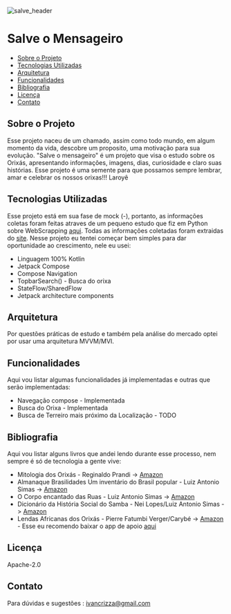 ![salve_header](https://github.com/ivancrizza/Salve-o-Mensageiro/assets/48035639/66607249-8ec3-473f-af59-ffa10d8f2d00)

# Salve o Mensageiro
- [Sobre o Projeto](#sobre-o-projeto)
- [Tecnologias Utilizadas](#tecnologias-utilizadas)
- [Arquitetura](#arquitetura)
- [Funcionalidades](#funcionalidades)
- [Bibliografia](#bibliografia)
- [Licença](#licença)
- [Contato](#contato)

## Sobre o Projeto
Esse projeto naceu de um chamado, assim como todo mundo, em algum momento da vida, descobre um proposito, uma motivação para sua evolução. "Salve o mensageiro" é um projeto que visa o estudo sobre os Orixás, apresentando informações, imagens, dias, curiosidade e claro suas histórias. Esse projeto é uma semente para que possamos sempre lembrar, amar e celebrar os nossos orixas!!! Laroyê

## Tecnologias Utilizadas
Esse projeto está em sua fase de mock (-), portanto, as informações coletas foram feitas atraves de um pequeno estudo que fiz em Python sobre WebScrapping [aqui](https://github.com/ivancrizza/orixas-web-scraping). Todas as informações coletadas foram extraidas do [site](https://ocandomble.com/os-orixas/).
Nesse projeto eu tentei começar bem simples para dar oportunidade ao crescimento, nele eu usei:
- Linguagem 100% Kotlin
- Jetpack Compose
- Compose Navigation
- TopbarSearch() - Busca do orixa
- StateFlow/SharedFlow
- Jetpack architecture components


## Arquitetura
Por questões práticas de estudo e também pela análise do mercado optei por usar uma arquitetura MVVM/MVI. 

## Funcionalidades
Aqui vou listar algumas funcionalidades já implementadas e outras que serão implementadas:
- Navegação compose - Implementada
- Busca do Orixa - Implementada
- Busca de Terreiro mais próximo da Localização - TODO


## Bibliografia
Aqui vou listar alguns livros que andei lendo durante esse processo, nem sempre é só de tecnologia a gente vive:
- Mitologia dos Orixás - Reginaldo Prandi -> [Amazon](https://www.amazon.com.br/Mitologia-dos-orix%C3%A1s-Reginaldo-Prandi/dp/8535900640/ref=sr_1_1?crid=24X6PXRM1NEWP&keywords=mitologia+dos+orixas&qid=1705433779&sprefix=Mitolo%2Caps%2C271&sr=8-1)
- Almanaque Brasilidades Um inventário do Brasil popular - Luiz Antonio Simas -> [Amazon](https://www.amazon.com.br/Almanaque-Brasilidades-invent%C3%A1rio-Brasil-popular/dp/8569924402/ref=sr_1_1?crid=3G7Y5EXG0ACHY&keywords=almanaque+brasilidades&qid=1705433894&sprefix=Almanaque+bra%2Caps%2C260&sr=8-1)
- O Corpo encantado das Ruas - Luiz Antonio Simas -> [Amazon](https://www.amazon.com.br/corpo-encantado-das-ruas/dp/8520013929/ref=sr_1_1?crid=1LAAQSI0BGEQ8&keywords=o+corpo+encantado+das+ruas&qid=1705434049&sprefix=o+corpo+en%2Caps%2C258&sr=8-1)
- Dicionário da História Social do Samba - Nei Lopes/Luiz Antonio Simas -> [Amazon](https://www.amazon.com.br/Dicion%C3%A1rio-hist%C3%B3ria-social-do-samba/dp/8520012582/ref=sr_1_1?crid=1T4QCU1PTGLFB&keywords=dicionario+da+historia+social+do+samba&qid=1705434118&sprefix=Dicionario+da+histo%2Caps%2C293&sr=8-1)
- Lendas Africanas dos Orixás - Pierre Fatumbi Verger/Carybé -> [Amazon](https://www.amazon.com.br/Lendas-Africanas-Orix%C3%A1s-Pierre-Fatumbi/dp/858897116X/ref=sr_1_1?crid=5XVTJD688ZCS&keywords=lendas+africanas+dos+orix%C3%A1s&qid=1705434189&sprefix=lendas+a%2Caps%2C310&sr=8-1) - Esse eu recomendo baixar o app de apoio [aqui](https://play.google.com/store/apps/details?id=com.Triviway.LendasOrixas)
  
## Licença
Apache-2.0

## Contato
Para dúvidas e sugestões : ivancrizza@gmail.com

